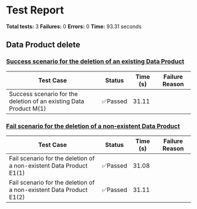 # Test Report

**Total tests:** 3
**Failures:** 0
**Errors:** 0
**Time:** 93.31 seconds

## Data Product delete


### [Success scenario for the deletion of an existing Data Product](https://github.com/BrobridgeOrg/gravity-cli-tests/tree/main/data_product_delete_test/data_product_delete_test.feature#L9)

| Test Case | Status | Time (s) | Failure Reason |
|-----------|--------|----------|----------------|
| Success scenario for the deletion of an existing Data Product M(1)  | ✅Passed | 31.11 |  |

### [Fail scenario for the deletion of a non-existent Data Product](https://github.com/BrobridgeOrg/gravity-cli-tests/tree/main/data_product_delete_test/data_product_delete_test.feature#L21)

| Test Case | Status | Time (s) | Failure Reason |
|-----------|--------|----------|----------------|
| Fail scenario for the deletion of a non-existent Data Product E1(1)  | ✅Passed | 31.08 |  |
| Fail scenario for the deletion of a non-existent Data Product E1(2)  | ✅Passed | 31.11 |  |

